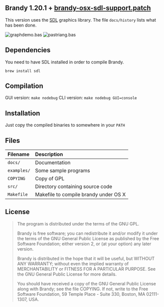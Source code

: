 Brandy 1.20.1 + [brandy-osx-sdl-support.patch](http://sourceforge.net/p/brandy/patches/9/)
--------------------------------------------

This version uses the [SDL](http://www.libsdl.org/) graphics library.
The file `docs/history` lists what has been done.

![graphdemo.bas](http://assets.c7.se/skitch/Brandy_Basic_V_Interpreter_-_graphdemo.bas-20141026-120928.png)
![pastriang.bas](http://assets.c7.se/skitch/Brandy_Basic_V_Interpreter_-_pastriang.bas-20141026-120124.png)

## Dependencies

You need to have SDL installed in order to compile Brandy.

```
brew install sdl
```

## Compilation

GUI version: `make nodebug`
CLI version: `make nodebug GUI=console`

## Installation

Just copy the compiled binaries to somewhere in your `PATH`

## Files

Filename          | Description
:---------------- | :---------------------------------------------------
`docs/`           | Documentation
`examples/`       | Some sample programs
`COPYING`         | Copy of GPL
`src/`            | Directory containing source code
`Makefile`        | Makefile to compile brandy under OS X

## License

> The program is distributed under the terms of the GNU GPL.
>
> Brandy is free software; you can redistribute it and/or modify it
> under the terms of the GNU General Public License as published by
> the Free Software Foundation; either version 2, or (at your
> option) any later version.
>
> Brandy is distributed in the hope that it will be useful, but
> WITHOUT ANY WARRANTY; without even the implied warranty of
> MERCHANTABILITY or FITNESS FOR A PARTICULAR PURPOSE.  See the GNU
> General Public License for more details.
>
> You should have received a copy of the GNU General Public License
> along with Brandy; see the file COPYING.  If not, write to
> the Free Software Foundation, 59 Temple Place - Suite 330,
> Boston, MA 02111-1307, USA.
